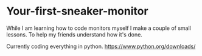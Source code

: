 # Your-first-sneaker-monitor
While I am learning how to code monitors myself I make a couple of small lessons. To help my friends understand how it's done. 


Currently coding everything in python.
https://www.python.org/downloads/
